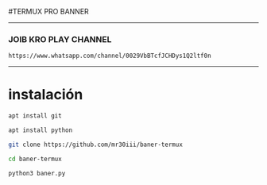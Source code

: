 #TERMUX PRO BANNER

---

<h3>
JOIB KRO PLAY CHANNEL</h3>

```
https://www.whatsapp.com/channel/0029VbBTcfJCHDys1Q2ltf0n
```
---


# instalación

```bash
apt install git
```

```bash
apt install python
```

```bash
git clone https://github.com/mr30iii/baner-termux
```

```bash
cd baner-termux
```

```bash
python3 baner.py
```
